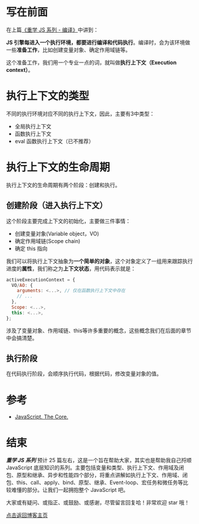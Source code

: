 # 写在前面

在上篇[《重学 JS 系列 - 编译》](https://github.com/cxh0224/blog/issues/7)中讲到：

**JS 引擎每进入一个执行环境，都要进行编译和代码执行**。编译时，会为该环境做一些**准备工作**，比如创建变量对象、确定作用域链等。

这个准备工作，我们用一个专业一点的词，就叫做**执行上下文（Execution context）**。


# 执行上下文的类型
不同的执行环境对应不同的执行上下文，因此，主要有3中类型：
- 全局执行上下文
- 函数执行上下文
- eval 函数执行上下文（已不推荐）


# 执行上下文的生命周期
执行上下文的生命周期有两个阶段：创建和执行。

## 创建阶段（进入执行上下文）
这个阶段主要完成上下文的初始化，主要做三件事情：
- 创建变量对象(Variable object，VO)
- 确定作用域链(Scope chain)
- 确定 this 指向

我们可以将执行上下文抽象为**一个简单的对象**，这个对象定义了一组用来跟踪执行进度的**属性**，我们称之为**上下文状态**，用代码表示就是：
```js
activeExecutionContext = {
  VO/AO: {
    arguments: <...>, // 仅在函数执行上下文中存在
    // ...
  },
  Scope: <...>,
  this: <...>,
};
```
涉及了变量对象、作用域链、this等许多重要的概念，这些概念我们在后面的章节中会搞清楚。

## 执行阶段

在代码执行阶段，会顺序执行代码，根据代码，修改变量对象的值。



# 参考
- [JavaScript. The Core.](http://dmitrysoshnikov.com/ecmascript/javascript-the-core/)



# 结束
***重学 JS 系列*** 预计 25 篇左右，这是一个旨在帮助大家，其实也是帮助我自己捋顺 JavaScript 底层知识的系列。主要包括变量和类型、执行上下文、作用域及闭包、原型和继承、异步和性能四个部分，将重点讲解如执行上下文、作用域、闭包、this、call、apply、bind、原型、继承、Event-loop、宏任务和微任务等比较难懂的部分。让我们一起拥抱整个 JavaScript 吧。

大家或有疑问、或指正、或鼓励、或感谢，尽管留言回复哈！非常欢迎 star 哦！

[点击返回博客主页](https://github.com/cxh0224/blog)